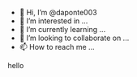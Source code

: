 - 👋 Hi, I’m @daponte003
- 👀 I’m interested in ...
- 🌱 I’m currently learning ...
- 💞️ I’m looking to collaborate on ...
- 📫 How to reach me ...

<!---
daponte003/daponte003 is a ✨ special ✨ repository because its `README.md` (this file) appears on your GitHub profile.
You can click the Preview link to take a look at your changes.
--->hello

